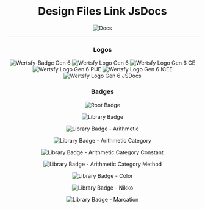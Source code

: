 <div align="center">

# Design Files Link JsDocs

![Docs](https://img.shields.io/badge/JSDocs-black?style=for-the-badge&logo=javascript&logoColor=white)
  
___

### Logos

![Wertsfy-Badge Gen 6](https://github.com/Humbanew/wertsfy/assets/59739253/6ba46e7e-f8b6-4f4d-a0fc-436bfb279918)
![Wertsfy Logo Gen 6](https://github.com/Humbanew/wertsfy/assets/59739253/73c0983e-dc74-41c7-9465-ae5fc0bcbd50)
![Wertsfy Logo Gen 6 CE](https://github.com/Humbanew/wertsfy/assets/59739253/79ed4ca5-9cf1-4e76-a489-ece65d4bfc95)
![Wertsfy Logo Gen 6 PUE](https://github.com/Humbanew/wertsfy/assets/59739253/4ed84535-5c22-46b9-a57b-7a0a1dc01106)
![Wertsfy Logo Gen 6 ICEE](https://github.com/Humbanew/wertsfy/assets/59739253/ac537b50-bf8e-4c26-80bf-bc43afe90fa1)
![Wertsfy Logo Gen 6 JSDocs](https://github.com/Humbanew/wertsfy/assets/59739253/e8e71afd-190e-437e-800e-efd353f91e61)


### Badges

![Root Badge](https://github.com/Humbanew/wertsfy/assets/59739253/c13aebc5-3c48-4d34-9ab1-2600b4926ab4)

![Library Badge](https://github.com/Humbanew/wertsfy/assets/59739253/29e3f26c-0526-454e-8a9c-b56a818fcf0a)

![Library Badge - Arithmetic](https://github.com/Humbanew/wertsfy/assets/59739253/fdb1c145-f36e-42ba-a645-12e7520074c4)

![Library Badge - Arithmetic Category](https://github.com/Humbanew/wertsfy/assets/59739253/d2769cee-5e58-4e9a-9767-331b8587d849)

![Library Badge - Arithmetic Category Constant](https://github.com/Humbanew/wertsfy/assets/59739253/bda87b7c-28a1-416c-9e70-df5237485313)

![Library Badge - Arithmetic Category Method](https://github.com/Humbanew/wertsfy/assets/59739253/a7ca9454-1493-4c1e-b63c-6f71989acd7c)

![Library Badge - Color](https://github.com/Humbanew/wertsfy/assets/59739253/a71524ab-2334-4490-894a-b604b55886eb)

![Library Badge - Nikko](https://github.com/Humbanew/wertsfy/assets/59739253/29cf2451-0f20-4483-a84c-2417e021cad9)

![Library Badge - Marcation](https://github.com/Humbanew/wertsfy/assets/59739253/758f86e3-3623-4d44-b1eb-63dd0f7ff8bc)


</div>
